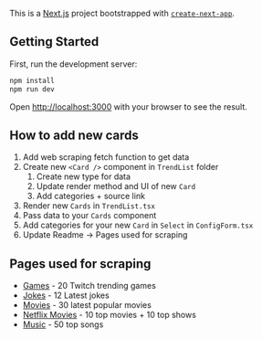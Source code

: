 This is a [Next.js](https://nextjs.org/) project bootstrapped with [`create-next-app`](https://github.com/vercel/next.js/tree/canary/packages/create-next-app).

## Getting Started

First, run the development server:

```bash
npm install
npm run dev
```

Open [http://localhost:3000](http://localhost:3000) with your browser to see the result.

## How to add new cards

1. Add web scraping fetch function to get data
2. Create new `<Card />` component in `TrendList` folder
   1. Create new type for data
   2. Update render method and UI of new `Card`
   3. Add categories + source link
3. Render new `Cards` in `TrendList.tsx`
4. Pass data to your `Cards` component
5. Add categories for your new `Card` in `Select` in `ConfigForm.tsx`
6. Update Readme -> Pages used for scraping

## Pages used for scraping

- [Games](https://www.twitchmetrics.net/games/viewership) - 20 Twitch trending games
- [Jokes](http://www.laughfactory.com/jokes/latest-jokes) - 12 Latest jokes
- [Movies](https://editorial.rottentomatoes.com/guide/popular-movies/) - 30 latest popular movies
- [Netflix Movies](https://flixpatrol.com/top10/netflix/) - 10 top movies + 10 top shows
- [Music](https://www.aria.com.au/charts/singles-chart) - 50 top songs
